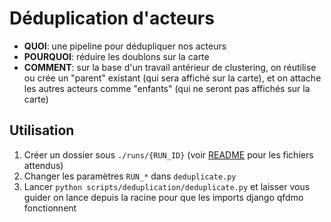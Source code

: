 # Déduplication d'acteurs

 - **QUOI**: une pipeline pour dédupliquer nos acteurs
 - **POURQUOI**: réduire les doublons sur la carte
 - **COMMENT**: sur la base d'un travail antérieur de clustering, on réutilise ou crée un "parent" existant (qui sera affiché sur la carte), et on attache les autres acteurs comme "enfants" (qui ne seront pas affichés sur la carte)

## Utilisation

 1. Créer un dossier sous `./runs/{RUN_ID}` (voir [README](./runs/README.md) pour les fichiers attendus)
 2. Changer les paramètres `RUN_*` dans `deduplicate.py`
 3. Lancer `python scripts/deduplication/deduplicate.py` et laisser vous guider
    on lance depuis la racine pour que les imports django qfdmo fonctionnent